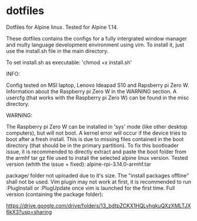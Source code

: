 # dotfiles

Dotfiles for Alpine linux.
Tested for Alpine 1.14.

These dotfiles contains the configs for a fully intergrated window manager and multy language development environment using vim.
To install it, just use the install.sh file in the main directory.

To set install.sh as executable:
'chmod +x install.sh'

INFO:

Config tested on MSI laptop, Lenovo Ideapad S10 and Rapsberry pi Zero W.
Information about the Raspberry pi Zero W in the WARNING section.
A usercfg (that works with the Raspberry pi Zero W) can be found in the misc directory.

WARNING:

The Raspberry pi Zero W can be installed in 'sys' mode (like other desktop computers), but will not boot.
A kernel error will occur if the device tries to boot after a fresh install.
This is due to missing files contained in the boot directory (that should be in the primary partition).
To fix this bootloader issue, it is recommended to directly extract and paste the boot folder from the armhf tar gz file
used to install the selected alpine linux version.
Tested version (whith the issue + fixed): alpine-rpi-3.14.0-armhf.tar

package/ folder not uploaded due to it's size. The "install packages offline" shall not be used.
Vim plugin may not work at first, it is recommended to run :PlugInstall or :PlugUpdate once vim is launched for the first time.
Full version (containing the package folder):

https://drive.google.com/drive/folders/13_bdtpZCKX1HQLvhgkuQXzXMLTJX6kX3?usp=sharing

